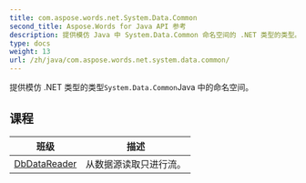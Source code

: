 ```yaml
---
title: com.aspose.words.net.System.Data.Common
second_title: Aspose.Words for Java API 参考
description: 提供模仿 Java 中 System.Data.Common 命名空间的 .NET 类型的类型。
type: docs
weight: 13
url: /zh/java/com.aspose.words.net.system.data.common/
---
```



提供模仿 .NET 类型的类型`System.Data.Common`Java 中的命名空间。


## 课程

| 班级 | 描述 |
| --- | --- |
| [DbDataReader](../com.aspose.words.net.system.data.common/dbdatareader) | 从数据源读取只进行流。 |